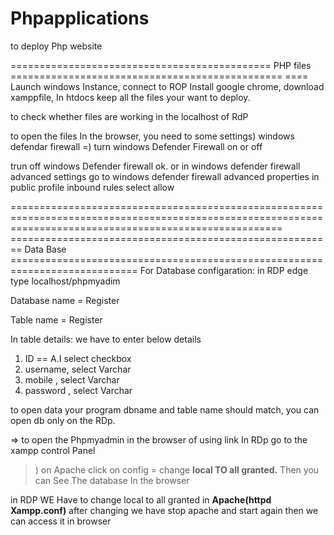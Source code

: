 # Phpapplications
to deploy Php website

============================================= PHP files ===============================================
==== Launch windows Instance, connect to ROP Install google chrome, download xamppfile, In htdocs keep all the  files your want to deploy.

to check whether files are working in the localhost of RdP

to open the files In the browser, you need to some settings) windows defendar firewall =) turn windows Defender Firewall on or off

trun off windows Defender firewall 
ok.   or in windows defender firewall advanced settings go to windows defender firewall advanced properties in public profile inbound rules select allow

===========================================================================================================================================================
======================================================== Data Base ============================================================================
For Database configaration: in RDP edge type localhost/phpmyadim

Database name = Register

Table name = Register

In table details: we have to enter below details

1. ID == A.I select checkbox
2. username, select Varchar
3. mobile , select Varchar
4. password , select Varchar

to open data your program dbname and table name should match, you can open db only on the RDp.

⇒ to open the Phpmyadmin in the browser of using link In RDp go to the xampp control Panel

>) on Apache click on config = change **local TO all granted.** Then you can See The database In the browser

in RDP WE Have to change local to all granted in **Apache(httpd Xampp.conf)** after changing we have stop apache and start again then we can access it in browser





